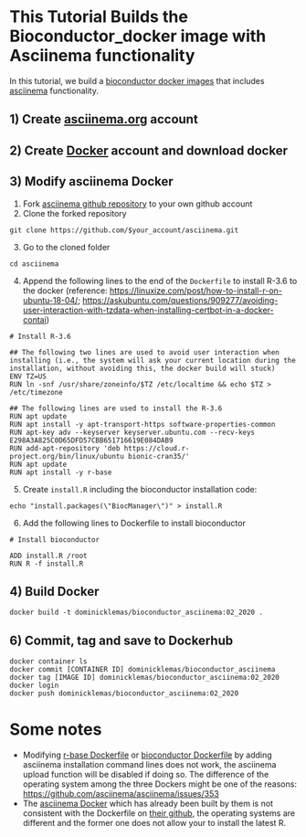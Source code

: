 # This Tutorial Builds the Bioconductor_docker image with Asciinema functionality

In this tutorial, we build a [bioconductor docker images](https://hub.docker.com/r/bioconductor/bioconductor_docker) that includes [asciinema](https://asciinema.org/) functionality.

## 1) Create [asciinema.org](https://asciinema.org/) account

## 2) Create [Docker](https://www.docker.com/) account and download docker

## 3) Modify asciinema Docker 
1. Fork [asciinema github repository](https://github.com/asciinema/asciinema) to your own github account
2. Clone the forked repository
```
git clone https://github.com/$your_account/asciinema.git
```
3. Go to the cloned folder
```
cd asciinema
```
4. Append the following lines to the end of the `Dockerfile` to install R-3.6 to the docker (reference: https://linuxize.com/post/how-to-install-r-on-ubuntu-18-04/; https://askubuntu.com/questions/909277/avoiding-user-interaction-with-tzdata-when-installing-certbot-in-a-docker-contai)
```
# Install R-3.6

## The following two lines are used to avoid user interaction when installing (i.e., the system will ask your current location during the installation, without avoiding this, the docker build will stuck)
ENV TZ=US
RUN ln -snf /usr/share/zoneinfo/$TZ /etc/localtime && echo $TZ > /etc/timezone

## The following lines are used to install the R-3.6
RUN apt update
RUN apt install -y apt-transport-https software-properties-common
RUN apt-key adv --keyserver keyserver.ubuntu.com --recv-keys E298A3A825C0D65DFD57CBB651716619E084DAB9
RUN add-apt-repository 'deb https://cloud.r-project.org/bin/linux/ubuntu bionic-cran35/'
RUN apt update
RUN apt install -y r-base
```
5. Create `install.R` including the bioconductor installation code:
```
echo "install.packages(\"BiocManager\")" > install.R
```
6. Add the following lines to Dockerfile to install bioconductor
```
# Install bioconductor

ADD install.R /root
RUN R -f install.R
```

## 4) Build Docker
```
docker build -t dominicklemas/bioconductor_asciinema:02_2020 .
```

## 6) Commit, tag and save to Dockerhub
```
docker container ls
docker commit [CONTAINER ID] dominicklemas/bioconductor_asciinema
docker tag [IMAGE ID] dominicklemas/bioconductor_asciinema:02_2020
docker login
docker push dominicklemas/bioconductor_asciinema:02_2020
```

# Some notes

- Modifying [r-base Dockerfile](https://github.com/rocker-org/rocker/blob/df56b98e4a2a4611fa9aacae99c4a304531c2640/r-base/Dockerfile) or [bioconductor Dockerfile](https://hub.docker.com/r/bioconductor/bioconductor_docker/dockerfile) by adding asciinema installation command lines does not work, the asciinema upload function will be disabled if doing so. The difference of the operating system among the three Dockers might be one of the reasons: https://github.com/asciinema/asciinema/issues/353
- The [asciinema Docker](https://hub.docker.com/r/asciinema/asciinema/) which has already been built by them is not consistent with the Dockerfile on [their github](https://github.com/asciinema/asciinema), the operating systems are different and the former one does not allow your to install the latest R.